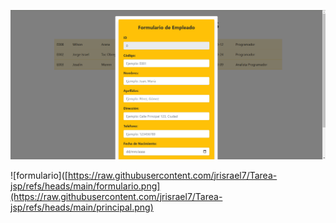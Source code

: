
![formulario](https://raw.githubusercontent.com/jrisrael7/Tarea-jsp/refs/heads/main/formulario.png)

![formulario]([https://raw.githubusercontent.com/jrisrael7/Tarea-jsp/refs/heads/main/formulario.png](https://raw.githubusercontent.com/jrisrael7/Tarea-jsp/refs/heads/main/principal.png)
